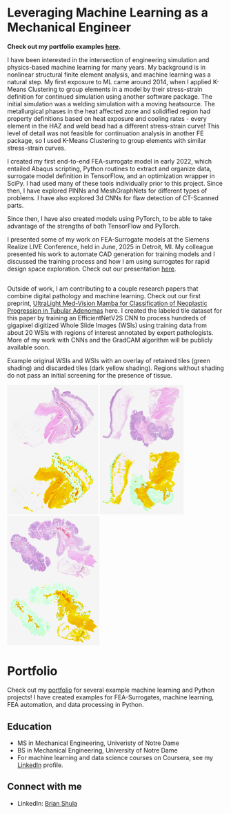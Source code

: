 # Leveraging Machine Learning as a Mechanical Engineer 

<b>Check out my portfolio examples [here](https://github.com/brians1982/portfolio).</b>

I have been interested in the intersection of engineering simulation and physics-based machine learning for many years.  My background is in nonlinear structural finite element analysis, and machine learning was a natural step.  My first exposure to ML came around 2014, when I applied K-Means Clustering to group elements in a model by their stress-strain definition for continued simulation using another software package.  The initial simulation was a welding simulation with a moving heatsource.  The metallurgical phases in the heat affected zone and solidified region had property definitions based on heat exposure and cooling rates - every element in the HAZ and weld bead had a different stress-strain curve!  This level of detail was not feasible for continuation analysis in another FE package, so I used K-Means Clustering to group elements with similar stress-strain curves.

I created my first end-to-end FEA-surrogate model in early 2022, which entailed Abaqus scripting, Python routines to extract and organize data, surrogate model definition in TensorFlow, and an optimization wrapper in SciPy.  I had used many of these tools individually prior to this project.  Since then, I have explored PINNs and MeshGraphNets for different types of problems.  I have also explored 3d CNNs for flaw detection of CT-Scanned parts.

Since then, I have also created models using PyTorch, to be able to take advantage of the strengths of both TensorFlow and PyTorch.

I presented some of my work on FEA-Surrogate models at the Siemens Realize LIVE Conference, held in June, 2025 in Detroit, MI.  My colleague presented his work to automate CAD generation for training models and I discussed the training process and how I am using surrogates for rapid design space exploration.  Check out our presentation [here](Realize_Live2025_Shula_Stephens.pdf).

##

Outside of work, I am contributing to a couple research papers that combine digital pathology and machine learning. Check out our first preprint, [UltraLight Med-Vision Mamba for Classification of Neoplastic Progression in Tubular Adenomas](https://arxiv.org/abs/2508.09339) here.  I created the labeled tile dataset for this paper by training an EfficientNetV2S CNN to process hundreds of gigapixel digitized Whole Slide Images (WSIs) using training data from about 20 WSIs with regions of interest annotated by expert pathologists.  More of my work with CNNs and the GradCAM algorithm will be publicly available soon.

Example original WSIs and WSIs with an overlay of retained tiles (green shading) and discarded tiles (dark yellow shading).  Regions without shading do not pass an initial screening for the presence of tissue.


<img src="combined_1_resized.png" height="300"> <img src="combined_2_resized.png" height="300"> <img src="combined_3_resized.png" height="300"> 

## 

# Portfolio

Check out my [portfolio](https://github.com/brians1982/portfolio) for several example machine learning and Python projects!  I have created examples for FEA-Surrogates, machine learning, FEA automation, and data processing in Python.

##

## Education

- MS in Mechanical Engineering, Univeristy of Notre Dame
- BS in Mechanical Engineering, University of Notre Dame
- For machine learning and data science courses on Coursera, see my [LinkedIn](https://www.linkedin.com/in/brianshula/) profile.

## Connect with me

- LinkedIn: [Brian Shula](https://www.linkedin.com/in/brianshula/)

<!--
**brians1982/brians1982** is a ✨ _special_ ✨ repository because its `README.md` (this file) appears on your GitHub profile.

Here are some ideas to get you started:

- 🔭 I’m currently working on ...
- 🌱 I’m currently learning ...
- 👯 I’m looking to collaborate on ...
- 🤔 I’m looking for help with ...
- 💬 Ask me about ...
- 📫 How to reach me: ...
- 😄 Pronouns: ...
- ⚡ Fun fact: ...
-->
